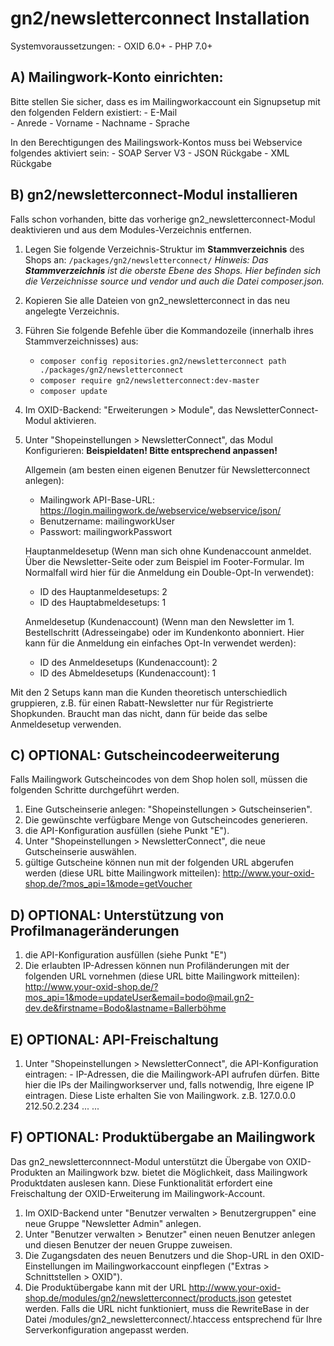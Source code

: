 # gn2/newsletterconnect Installation

Systemvoraussetzungen:
    - OXID 6.0+
    - PHP 7.0+

## A) Mailingwork-Konto einrichten:
Bitte stellen Sie sicher, dass es im Mailingworkaccount ein Signupsetup mit den folgenden Feldern existiert:
    - E-Mail	
    - Anrede
    - Vorname
    - Nachname
    - Sprache

In den Berechtigungen des Mailingswork-Kontos muss bei Webservice folgendes aktiviert sein:
    - SOAP Server V3
    - JSON Rückgabe
    - XML Rückgabe


## B) gn2/newsletterconnect-Modul installieren
Falls schon vorhanden, bitte das vorherige gn2_newsletterconnect-Modul deaktivieren und aus dem Modules-Verzeichnis entfernen.

1. Legen Sie folgende Verzeichnis-Struktur im **Stammverzeichnis** des Shops an:
   `/packages/gn2/newsletterconnect/`
   _Hinweis: Das **Stammverzeichnis** ist die oberste Ebene des Shops. Hier befinden sich die Verzeichnisse source und vendor und auch die Datei composer.json._

2. Kopieren Sie alle Dateien von gn2_newsletterconnect in das neu angelegte Verzeichnis.

3. Führen Sie folgende Befehle über die Kommandozeile (innerhalb ihres Stammverzeichnisses) aus:
   * `composer config repositories.gn2/newsletterconnect path ./packages/gn2/newsletterconnect`
   * `composer require gn2/newsletterconnect:dev-master`
   * `composer update`

4. Im OXID-Backend: "Erweiterungen > Module", das NewsletterConnect-Modul aktivieren.

5. Unter "Shopeinstellungen > NewsletterConnect", das Modul Konfigurieren:
   **Beispieldaten! Bitte entsprechend anpassen!**

   Allgemein (am besten einen eigenen Benutzer für Newsletterconnect anlegen):

   - Mailingwork API-Base-URL: https://login.mailingwork.de/webservice/webservice/json/
   - Benutzername: mailingworkUser
   - Passwort:     mailingworkPasswort

   Hauptanmeldesetup (Wenn man sich ohne Kundenaccount anmeldet. Über die Newsletter-Seite oder zum Beispiel im Footer-Formular. Im Normalfall wird hier für die Anmeldung ein Double-Opt-In verwendet):

   - ID des Hauptanmeldesetups: 2
   - ID des Hauptabmeldesetups: 1

   Anmeldesetup (Kundenaccount) (Wenn man den Newsletter im 1. Bestellschritt (Adresseingabe) oder im Kundenkonto abonniert. Hier kann für die Anmeldung ein einfaches Opt-In verwendet werden):

   - ID des Anmeldesetups (Kundenaccount): 2
   - ID des Abmeldesetups (Kundenaccount): 1


Mit den 2 Setups kann man die Kunden theoretisch unterschiedlich gruppieren, z.B. für einen Rabatt-Newsletter nur für Registrierte Shopkunden. Braucht man das nicht, dann für beide das selbe Anmeldesetup verwenden.

## C) OPTIONAL: Gutscheincodeerweiterung
Falls Mailingwork Gutscheincodes von dem Shop holen soll, müssen die folgenden Schritte durchgeführt werden.

1. Eine Gutscheinserie anlegen: "Shopeinstellungen > Gutscheinserien".
2. Die gewünschte verfügbare Menge von Gutscheincodes generieren.
3. die API-Konfiguration ausfüllen (siehe Punkt "E").
4. Unter "Shopeinstellungen > NewsletterConnect", die neue Gutscheinserie auswählen.
5. gültige Gutscheine können nun mit der folgenden URL abgerufen werden (diese URL bitte Mailingwork mitteilen): 
http://www.your-oxid-shop.de/?mos_api=1&mode=getVoucher


## D) OPTIONAL: Unterstützung von Profilmanageränderungen
1. die API-Konfiguration ausfüllen (siehe Punkt "E")
2. Die erlaubten IP-Adressen können nun Profiländerungen mit der folgenden URL vornehmen (diese URL bitte Mailingwork mitteilen): http://www.your-oxid-shop.de/?mos_api=1&mode=updateUser&email=bodo@mail.gn2-dev.de&firstname=Bodo&lastname=Ballerböhme

## E) OPTIONAL: API-Freischaltung
1. Unter "Shopeinstellungen > NewsletterConnect", die API-Konfiguration eintragen:
       - IP-Adressen, die die Mailingwork-API aufrufen dürfen.
           Bitte hier die IPs der Mailingworkserver und, falls notwendig, Ihre eigene IP eintragen.
           Diese Liste erhalten Sie von Mailingwork.
            z.B. 127.0.0.0
                 212.50.2.234
                 ...
                 ...
                  
## F) OPTIONAL: Produktübergabe an Mailingwork
Das gn2_newsletterconnnect-Modul unterstützt die Übergabe von OXID-Produkten an Mailingwork bzw. bietet die Möglichkeit, dass Mailingwork Produktdaten auslesen kann. Diese Funktionalität erfordert eine Freischaltung der OXID-Erweiterung im Mailingwork-Account.

1. Im OXID-Backend unter "Benutzer verwalten > Benutzergruppen" eine neue Gruppe "Newsletter Admin" anlegen.
2. Unter "Benutzer verwalten > Benutzer" einen neuen Benutzer anlegen und diesen Benutzer der neuen Gruppe zuweisen.
3. Die Zugangsdaten des neuen Benutzers und die Shop-URL in den OXID-Einstellungen im Mailingworkaccount einpflegen ("Extras > Schnittstellen > OXID").
4. Die Produktübergabe kann mit der URL http://www.your-oxid-shop.de/modules/gn2/newsletterconnect/products.json getestet werden. Falls die URL nicht funktioniert, muss die RewriteBase in der Datei /modules/gn2_newsletterconnect/.htaccess entsprechend für Ihre Serverkonfiguration angepasst werden.
